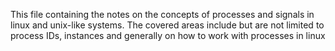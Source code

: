 This file containing the notes on the concepts of processes
and signals in linux and unix-like systems.
The covered areas include but are not limited to
process IDs, instances and generally
on how to work with processes in linux
